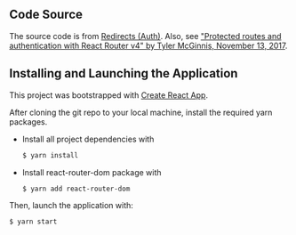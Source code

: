 ## Code Source

The source code is from [Redirects (Auth)](https://reacttraining.com/react-router/web/example/auth-workflow).
Also, see ["Protected routes and authentication with React Router v4" by Tyler McGinnis, November 13, 2017](https://tylermcginnis.com/react-router-protected-routes-authentication/).

## Installing and Launching the Application

This project was bootstrapped with [Create React App](https://github.com/facebook/create-react-app).

After cloning the git repo to your local machine, install the required yarn packages.

* Install all project dependencies with
  ```bash
  $ yarn install
  ```
* Install react-router-dom package with
  ```bash
  $ yarn add react-router-dom
  ```

Then, launch the application with:

  ```bash
  $ yarn start
  ```
